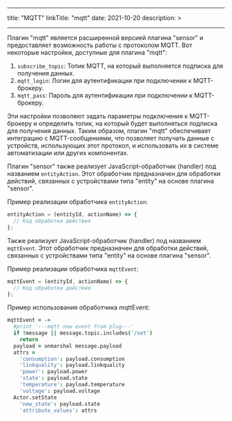 
---
title: "MQTT"
linkTitle: "mqtt"
date: 2021-10-20
description: >
  
---

Плагин "mqtt" является расширенной версией плагина "sensor" и предоставляет возможность работы с протоколом MQTT. 
Вот некоторые настройки, доступные для плагина "mqtt":

1. `subscribe_topic`: Топик MQTT, на который выполняется подписка для получения данных.
2. `mqtt_login`: Логин для аутентификации при подключении к MQTT-брокеру.
3. `mqtt_pass`: Пароль для аутентификации при подключении к MQTT-брокеру.

Эти настройки позволяют задать параметры подключения к MQTT-брокеру и определить топик, на который будет выполняться подписка 
для получения данных. Таким образом, плагин "mqtt" обеспечивает интеграцию с MQTT-сообщениями, что позволяет получать данные
с устройств, использующих этот протокол, и использовать их в системе автоматизации или других компонентах.

Плагин "sensor" также реализует JavaScript-обработчик (handler) под названием `entityAction`. Этот обработчик предназначен
для обработки действий, связанных с устройствами типа "entity" на основе плагина "sensor".

Пример реализации обработчика `entityAction`:

```javascript
entityAction = (entityId, actionName) => {
  // Код обработки действия
};
```

Также реализует JavaScript-обработчик (handler) под названием `mqttEvent`. Этот обработчик предназначен
для обработки действий, связанных с устройствами типа "entity" на основе плагина "sensor".

Пример реализации обработчика `mqttEvent`:

```javascript
mqttEvent = (entityId, actionName) => {
  // Код обработки действия
};
```

Пример использования обработчика mqttEvent:
```coffeescript
mqttEvent = ->
  #print '---mqtt new event from plug---'
  if !message || message.topic.includes('/set')
    return
  payload = unmarshal message.payload
  attrs =
    'consumption': payload.consumption
    'linkquality': payload.linkquality
    'power': payload.power
    'state': payload.state
    'temperature': payload.temperature
    'voltage': payload.voltage
  Actor.setState
    'new_state': payload.state
    'attribute_values': attrs
```
